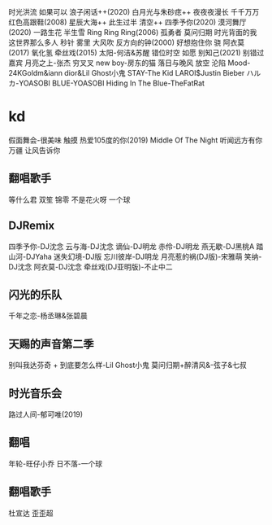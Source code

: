 时光洪流
如果可以
浪子闲话++(2020)
白月光与朱砂痣++
夜夜夜漫长
千千万万
红色高跟鞋(2008)
星辰大海++
此生过半
清空++
四季予你(2020)
漠河舞厅(2020)
一路生花
半生雪
Ring Ring Ring(2006)
孤勇者
莫问归期
时光背面的我
这世界那么多人
秒针
雾里
大风吹
反方向的钟(2000)
好想抱住你
骁
阿衣莫(2017)
氧化氢
牵丝戏(2015)
太阳-何洁&苏醒
错位时空
如愿
别知己(2021)
别错过
嘉宾
月亮之上-张杰
穷叉叉
new boy-房东的猫
落日与晚风
放空
沦陷
Mood-24KGoldm&iann dior&Lil Ghost小鬼
STAY-The Kid LAROI$Justin Bieber
ハルカ-YOASOBI
BLUE-YOASOBI
Hiding In The Blue-TheFatRat
# kd
假面舞会-很美味
触摸
热爱105度的你(2019)
Middle Of The Night
听闻远方有你
万疆
让风告诉你
## 翻唱歌手
等什么君
双笙
锦零
不是花火呀
一个球
## DJRemix
四季予你-DJ沈念
云与海-DJ沈念
谪仙-DJ明龙
赤伶-DJ明龙
燕无歇-DJ黑桃A
踏山河-DJYaha
迷失幻境-DJ版
忘川彼岸-DJ明龙
月亮惹的祸(DJ版)-宋雅萌
笑纳-DJ沈念
阿衣莫-DJ沈念
牵丝戏(DJ亚明版)-不止中二
## 闪光的乐队
千年之恋-杨丞琳&张碧晨
## 天赐的声音第二季
别叫我达芬奇 + 到底要怎么样-Lil Ghost小鬼
莫问归期+醉清风&-弦子&七叔
## 时光音乐会
路过人间-郁可唯(2019)
## 翻唱
年轮-旺仔小乔
日不落-一个球
## 翻唱歌手
杜宣达
歪歪超